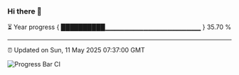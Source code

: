 ### Hi there 👋

⏳ Year progress { ██████████▁▁▁▁▁▁▁▁▁▁▁▁▁▁▁▁▁▁▁▁ } 35.70 %

---

⏰ Updated on Sun, 11 May 2025 07:37:00 GMT

![Progress Bar CI](https://github.com/IshwaranRudhara/GIT-ACTION/workflows/Progress%20Bar%20CI/badge.svg)
